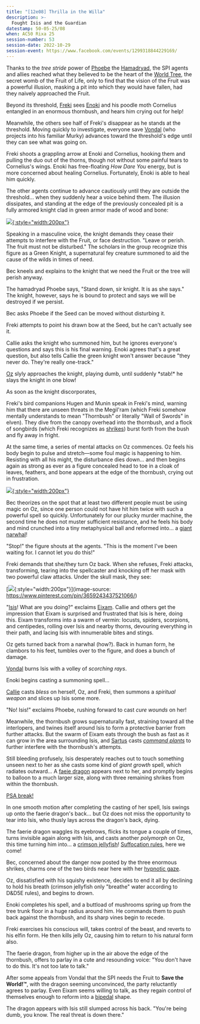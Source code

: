 ```yaml
---
title: "[12e08] Thrilla in the Willa"
description: >-
  Fought Isis and the Guardian
datestamp: 50-05-25/08
when: AC50 Rixa 25
session-number: 53
session-date: 2022-10-29
session-event: https://www.facebook.com/events/1299318844229169/
---
```


Thanks to the *tree stride* power of [Phoebe](../dossiers/phoebe) the [Hamadryad](../creatures/dryads#hamadryads), the SPI agents and allies reached what they believed to be the heart of the [World Tree](../relics/yggdrasil), the secret womb of the Fruit of Life, only to find that the vision of the Fruit was a powerful illusion, masking a pit into which they would have fallen, had they naively approached the Fruit.

Beyond its threshold, [Freki](../dossiers/freki) sees [Enoki](../dossiers/enoki) and his poodle moth Cornelius entangled in an enormous thornbush, and hears him crying out for help!

Meanwhile, the others see half of Freki's disappear as he stands at the threshold. Moving quickly to investigate, everyone save [Vondal](../dossiers/vondal) (who projects into his familiar Murky) advances toward the threshold's edge until they can see what was going on.

Freki shoots a grappling arrow at Enoki and Cornelius, hooking them and pulling the duo out of the thorns, though not without some painful tears to Cornelius's wings. Enoki has free-floating *How Dare You* energy, but is more concerned about healing Cornelius. Fortunately, Enoki is able to heal him quickly.

The other agents continue to advance cautiously until they are outside the threshold... when they suddenly hear a voice behind them. The illusion dissipates, and standing at the edge of the previously concealed pit is a fully armored knight clad in green armor made of wood and bone:

[![](https://i.pinimg.com/originals/e7/d4/d0/e7d4d0eed01f418dd94354a1d0d5219d.jpg){:style="width:200px"}](https://www.pinterest.com/pin/283375001525217177/)

Speaking in a masculine voice, the knight demands they cease their attempts to interfere with the Fruit, or face destruction. "Leave or perish. The fruit must not be disturbed." The scholars in the group recognize this figure as a Green Knight, a supernatural fey creature summoned to aid the cause of the wilds in times of need.

Bec kneels and explains to the knight that we need the Fruit or the tree will perish anyway.

The hamadryad Phoebe says, "Stand down, sir knight. It is as she says." The knight, however, says he is bound to protect and says we will be destroyed if we persist.

Bec asks Phoebe if the Seed can be moved without disturbing it.

Freki attempts to point his drawn bow at the Seed, but he can't actually see it.

Callie asks the knight who summoned him, but he ignores everyone's questions and says this is his final warning. Enoki agrees that's a great question, but also tells Callie the green knight won't answer because "they never do. They're really one-track."

[Oz](../dossiers/oz) slyly approaches the knight, playing dumb, until suddenly \*stab!\* he slays the knight in one blow!

As soon as the knight discorporates,

Freki's bird companions Hugen and Munin speak in Freki's mind, warning him that there are unseen threats in the Megil'ram (which Freki somehow mentally understands to mean "Thornbush" or literally "Wall of Swords" in elven). They dive from the canopy overhead into the thornbush, and a flock of songbirds (which Freki recognizes as [shrikes](../creatures/shrikes)) burst forth from the bush and fly away in fright.

At the same time, a series of mental attacks on Oz commences. Oz feels his body begin to pulse and stretch&mdash;some foul magic is happening to him. Resisting with all his might, the disturbance dies down... and then begins again as strong as ever as a figure concealed head to toe in a cloak of leaves, feathers, and bone appears at the edge of the thornbush, crying out in frustration.

[![](https://3.bp.blogspot.com/-NZhXneP2ebs/WqGsLjOZsDI/AAAAAAAAV54/trjq-bZb6nI2yVtYfMxgWGptn7L8AAdtwCK4BGAYYCw/s1600/druid-2.jpg){:style="width:200px"}](http://www.castlemacdnd.com/2018/03/lost-mine-of-phandelver-character.html)

Bec theorizes on the spot that at least two different people must be using magic on Oz, since one person could not have hit him twice with such a powerful spell so quickly. Unfortunately for our plucky murder machine, the second time he does not muster sufficient resistance, and he feels his body and mind crunched into a tiny metaphysical ball and reformed into... a [giant narwhal](https://www.5esrd.com/database/creature/giant-narwhal/)!

"Stop!" the figure shouts at the agents. "This is the moment I've been waiting for. I cannot let you do this!"

Freki demands that she/they turn Oz back. When she refuses, Freki attacks, transforming, tearing into the spellcaster and knocking off her mask with two powerful claw attacks. Under the skull mask, they see:

[![](https://i.pinimg.com/originals/2f/b5/d0/2fb5d05ce538861218a9618d13f1da32.png){:style="width:200px"}](image-source: https://www.pinterest.com/pin/3659243437521066/)

"[Isis](../dossiers/isis-raksh)! What are you doing?" exclaims [Eixam](../dossiers/eixam). Callie and others get the impression that Eixam is surprised and frustrated that Isis is here, doing this. Eixam transforms into a swarm of vermin: locusts, spiders, scorpions, and centipedes, rolling over Isis and nearby thorns, devouring everything in their path, and lacing Isis with innumerable bites and stings.

Oz gets turned back from a narwhal (how?). Back in human form, he clambors to his feet, tumbles over to the figure, and does a bunch of damage.

[Vondal](../dossiers/vondal) burns Isis with a volley of *scorching rays*.

Enoki begins casting a summoning spell...

[Callie](../dossiers/callie) casts *bless* on herself, Oz, and Freki, then summons a *spiritual weapon* and slices up Isis some more.

"No! Isis!" exclaims Phoebe, rushing forward to cast *cure wounds* on her!

Meanwhile, the thornbush grows supernaturally fast, straining toward all the interlopers, and twines itself around Isis to form a protective barrier from further attacks. But the swarm of Eixam eats through the bush as fast as it can grow in the area surrounding Isis, and [Sartus](../dossiers/sartus-morningdew) casts *[command plants](https://www.d20pfsrd.com/magic/all-spells/c/command-plants/)* to further interfere with the thornbush's attempts.

Still bleeding profusely, Isis desperately reaches out to touch something unseen next to her as she casts some kind of *giant growth* spell, which radiates outward... A [faeie dragon](../creatures/faerie-dragon) appears next to her, and promptly begins to balloon to a much larger size, along with three remaining shrikes from within the thornbush.

[PSA break!](https://www.youtube.com/watch?v=okQYO10MT3c)

In one smooth motion after completing the casting of her spell, Isis swings up onto the faerie dragon's back... but Oz does not miss the opportunity to tear into Isis, who thusly lays across the dragon's back, dying.

The faerie dragon waggles its eyebrows, flicks its tongue a couple of times, turns invisible again along with Isis, and casts another *polymorph* on Oz, this time turning him into... a [crimson jellyfish](https://www.5esrd.com/database/creature/jellyfish-crimson/)! [Suffocation rules](https://www.5esrd.com/gamemastering/hazards/suffocation/), here we come!

Bec, concerned about the danger now posted by the three enormous shrikes, charms one of the two birds near here with her [hypnotic gaze](http://dnd5e.wikidot.com/wizard:enchantment#toc1).

Oz, dissatisfied with his squishy existence, decides to end it all by declining to hold his breath (crimson jellyfish only "breathe" water according to D&D5E rules), and begins to drown.

Enoki completes his spell, and a buttload of mushrooms spring up from the tree trunk floor in a huge radius around him. He commands them to push back against the thornbush, and its sharp vines begin to recede.

Freki exercises his conscious will, takes control of the beast, and reverts to his elfin form. He then kills jelly Oz, causing him to return to his natural form also.

The faerie dragon, from higher up in the air above the edge of the thornbush, offers to parlay in a cute and resounding voice: "You don't have to do this. It's not too late to talk."

After some appeals from Vondal that the SPI needs the Fruit to **Save the World!™**, with the dragon seeming unconvinced, the party reluctantly agrees to parlay. Even Eixam seems willing to talk, as they regain control of themselves enough to reform into a [bipedal](../glossary#bipedal) shape.

The dragon appears with Isis still slumped across his back. "You're being dumb, you know. The real threat is down there."
